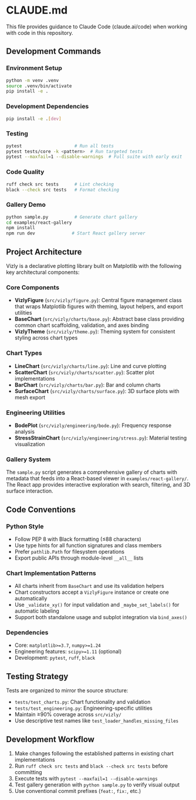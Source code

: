 # CLAUDE.md

This file provides guidance to Claude Code (claude.ai/code) when working with code in this repository.

## Development Commands

### Environment Setup
```bash
python -m venv .venv
source .venv/bin/activate
pip install -e .
```

### Development Dependencies
```bash
pip install -e .[dev]
```

### Testing
```bash
pytest                    # Run all tests
pytest tests/core -k <pattern>  # Run targeted tests
pytest --maxfail=1 --disable-warnings  # Full suite with early exit
```

### Code Quality
```bash
ruff check src tests      # Lint checking
black --check src tests   # Format checking
```

### Gallery Demo
```bash
python sample.py          # Generate chart gallery
cd examples/react-gallery
npm install
npm run dev              # Start React gallery server
```

## Project Architecture

Vizly is a declarative plotting library built on Matplotlib with the following key architectural components:

### Core Components
- **VizlyFigure** (`src/vizly/figure.py`): Central figure management class that wraps Matplotlib figures with theming, layout helpers, and export utilities
- **BaseChart** (`src/vizly/charts/base.py`): Abstract base class providing common chart scaffolding, validation, and axes binding
- **VizlyTheme** (`src/vizly/theme.py`): Theming system for consistent styling across chart types

### Chart Types
- **LineChart** (`src/vizly/charts/line.py`): Line and curve plotting
- **ScatterChart** (`src/vizly/charts/scatter.py`): Scatter plot implementations
- **BarChart** (`src/vizly/charts/bar.py`): Bar and column charts
- **SurfaceChart** (`src/vizly/charts/surface.py`): 3D surface plots with mesh export

### Engineering Utilities
- **BodePlot** (`src/vizly/engineering/bode.py`): Frequency response analysis
- **StressStrainChart** (`src/vizly/engineering/stress.py`): Material testing visualization

### Gallery System
The `sample.py` script generates a comprehensive gallery of charts with metadata that feeds into a React-based viewer in `examples/react-gallery/`. The React app provides interactive exploration with search, filtering, and 3D surface interaction.

## Code Conventions

### Python Style
- Follow PEP 8 with Black formatting (≤88 characters)
- Use type hints for all function signatures and class members
- Prefer `pathlib.Path` for filesystem operations
- Export public APIs through module-level `__all__` lists

### Chart Implementation Patterns
- All charts inherit from `BaseChart` and use its validation helpers
- Chart constructors accept a `VizlyFigure` instance or create one automatically
- Use `_validate_xy()` for input validation and `_maybe_set_labels()` for automatic labeling
- Support both standalone usage and subplot integration via `bind_axes()`

### Dependencies
- Core: `matplotlib>=3.7`, `numpy>=1.24`
- Engineering features: `scipy>=1.11` (optional)
- Development: `pytest`, `ruff`, `black`

## Testing Strategy

Tests are organized to mirror the source structure:
- `tests/test_charts.py`: Chart functionality and validation
- `tests/test_engineering.py`: Engineering-specific utilities
- Maintain ≥90% coverage across `src/vizly/`
- Use descriptive test names like `test_loader_handles_missing_files`

## Development Workflow

1. Make changes following the established patterns in existing chart implementations
2. Run `ruff check src tests` and `black --check src tests` before committing
3. Execute tests with `pytest --maxfail=1 --disable-warnings`
4. Test gallery generation with `python sample.py` to verify visual output
5. Use conventional commit prefixes (`feat:`, `fix:`, etc.)